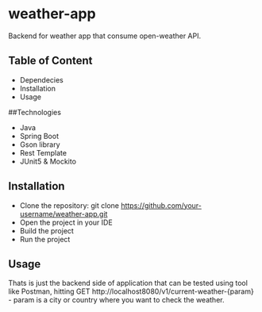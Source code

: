 # weather-app
Backend for weather app that consume open-weather API.


## Table of Content
- Dependecies
- Installation
- Usage

##Technologies
- Java
- Spring Boot
- Gson library
- Rest Template
- JUnit5 & Mockito

## Installation
- Clone the repository: git clone https://github.com/your-username/weather-app.git
- Open the project in your IDE
- Build the project
- Run the project

## Usage
Thats is just the backend side of application that can be tested using tool like Postman, hitting GET http://localhost8080/v1/current-weather-{param} - param is a city or country where you want to check the weather.
